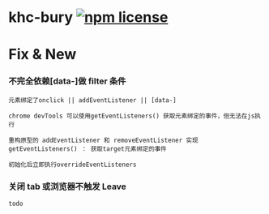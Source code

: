 # khc-bury [![npm license](https://img.shields.io/npm/l/@xmon/bury.svg?sanitize=true)](https://github.com/darkXmo/bury/blob/main/LICENSE)

# Fix & New

### 不完全依赖[data-]做 filter 条件

```
元素绑定了onclick || addEventListener || [data-]

chrome devTools 可以使用getEventListeners() 获取元素绑定的事件，但无法在js执行

重构原型的 addEventListener 和 removeEventListener 实现 getEventListeners() ： 获取target元素绑定的事件

初始化后立即执行overrideEventListeners
```

### 关闭 tab 或浏览器不触发 Leave

```
todo
```
